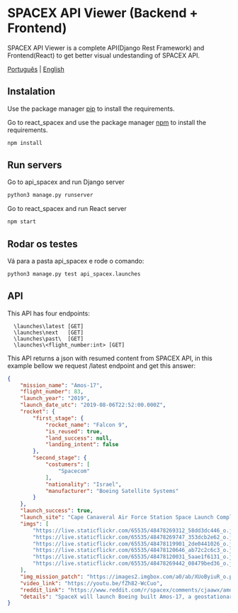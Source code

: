 # SPACEX API Viewer (Backend + Frontend)
SPACEX API Viewer is a complete API(Django Rest Framework) and Frontend(React) to get better visual undestanding of SPACEX API.

[Português](readme.md) | [English](lang/english/readme.md)

## Instalation
Use the package manager [pip](https://pip.pypa.io/en/stable/) to install the requirements.

Go to react_spacex and use the package manager [npm](https://www.npmjs.com/) to install the requirements.

```bash
npm install
```

## Run servers

Go to api_spacex and run Django server

```bash
python3 manage.py runserver
```

Go to react_spacex and run React server

```bash
npm start
```

## Rodar os testes
Vá para a pasta api_spacex e rode o comando:

```bash
python3 manage.py test api_spacex.launches
```

## API
This API has four endpoints:

```
  \launches\latest [GET]
  \launches\next   [GET]
  \launches\past\  [GET]
  \launches\<flight_number:int> [GET]
```
This API returns a json with resumed content from SPACEX API, in this example bellow we request /latest endpoint and get this answer:
```json
{
    "mission_name": "Amos-17",
    "flight_number": 83,
    "launch_year": "2019",
    "launch_date_utc": "2019-08-06T22:52:00.000Z",
    "rocket": {
        "first_stage": {
            "rocket_name": "Falcon 9",
            "is_reused": true,
            "land_success": null,
            "landing_intent": false
        },
        "second_stage": {
            "costumers": [
                "Spacecom"
            ],
            "nationality": "Israel",
            "manufacturer": "Boeing Satellite Systems"
        }
    },
    "launch_success": true,
    "launch_site": "Cape Canaveral Air Force Station Space Launch Complex 40",
    "imgs": [
        "https://live.staticflickr.com/65535/48478269312_58dd3dc446_o.jpg",
        "https://live.staticflickr.com/65535/48478269747_353dcb2e62_o.jpg",
        "https://live.staticflickr.com/65535/48478119901_2de0441026_o.jpg",
        "https://live.staticflickr.com/65535/48478120646_ab72c2c6c3_o.jpg",
        "https://live.staticflickr.com/65535/48478120031_5aae1f6131_o.jpg",
        "https://live.staticflickr.com/65535/48478269442_08479bed36_o.jpg"
    ],
    "img_mission_patch": "https://images2.imgbox.com/a0/ab/XUoByiuR_o.png",
    "video_link": "https://youtu.be/fZh82-WcCuo",
    "reddit_link": "https://www.reddit.com/r/spacex/comments/cjaawx/amos17_launch_campaign_thread",
    "details": "SpaceX will launch Boeing built Amos-17, a geostationary communications satellite for Israeli company Spacecom. The satellite will be delivered to GTO from KSC LC-39A or possibly CCAFS SLC-40, and will replace the defunct Amos-5 at 17° E. Amos-17 carries multi-band high throughput and regional beams servicing Africa, Europe and the Middle East. The cost of this launch is covered for Spacecom by SpaceX credit following the Amos-6 incident. A recovery of the booster for this mission is not expected."
} 
```
